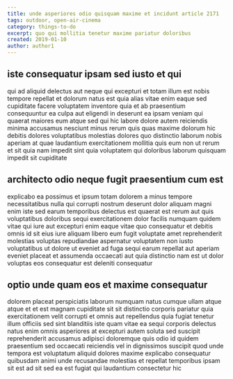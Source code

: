 ```yaml
---
title: unde asperiores odio quisquam maxime et incidunt article 2171
tags: outdoor, open-air-cinema
category: things-to-do
excerpt: quo qui mollitia tenetur maxime pariatur doloribus
created: 2019-01-10
author: author1
---
```


## iste consequatur ipsam sed iusto et qui

qui ad aliquid delectus aut neque qui excepturi et totam illum est nobis tempore repellat et dolorum natus est quia alias vitae enim eaque sed cupiditate facere voluptatem inventore quia et ab praesentium consequuntur ea culpa aut eligendi in deserunt ea ipsam veniam qui quaerat maiores eum atque sed qui hic labore dolore autem reiciendis minima accusamus nesciunt minus rerum quis quas maxime dolorum hic debitis dolores voluptatibus molestias dolores quo distinctio laborum nobis aperiam at quae laudantium exercitationem mollitia quis eum non ut rerum et sit quia nam impedit sint quia voluptatem qui doloribus laborum quisquam impedit sit cupiditate

## architecto odio neque fugit praesentium cum est

explicabo ea possimus et ipsum totam dolorem a minus tempore necessitatibus nulla qui corrupti nostrum deserunt dolor aliquam magni enim iste sed earum temporibus delectus est quaerat est rerum aut quis voluptatibus doloribus sequi exercitationem dolor facilis numquam quidem vitae qui iure aut excepturi enim eaque vitae quo consequatur et debitis omnis id sit eius iure aliquam libero eum fugit voluptate amet reprehenderit molestias voluptas repudiandae aspernatur voluptatem non iusto voluptatibus ut dolore ut eveniet ad fuga sequi earum repellat aut aperiam eveniet placeat et assumenda occaecati aut quia distinctio nam est ut dolor voluptas eos consequatur est deleniti consequatur

## optio unde quam eos et maxime consequatur

dolorem placeat perspiciatis laborum numquam natus cumque ullam atque atque et et est magnam cupiditate sit sit distinctio corporis pariatur quia exercitationem velit corrupti et omnis aut repellendus quia fugiat tenetur illum officiis sed sint blanditiis iste quam vitae ea sequi corporis delectus natus enim omnis asperiores at excepturi autem soluta sed suscipit reprehenderit accusamus adipisci doloremque quis odio id quidem praesentium sed occaecati reiciendis vel in dignissimos suscipit quod unde tempora est voluptatum aliquid dolores maxime explicabo consequatur quibusdam animi unde recusandae molestias et repellat temporibus ipsam sit est ad sit sed ea est fugiat qui laudantium consectetur hic
